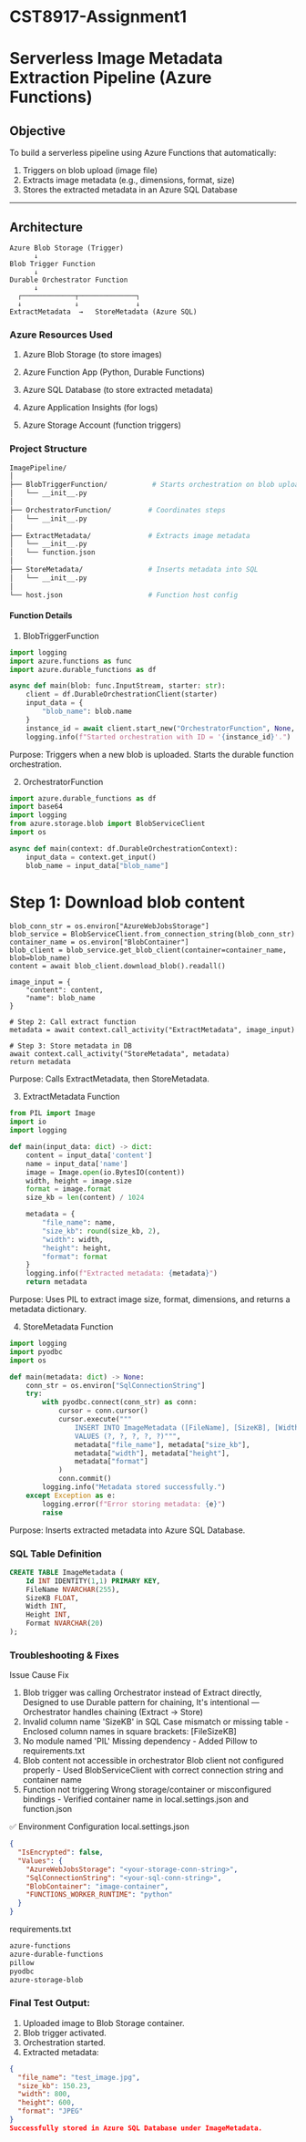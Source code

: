 # CST8917-Assignment1
# Serverless Image Metadata Extraction Pipeline (Azure Functions)


## Objective

To build a serverless pipeline using Azure Functions that automatically:
1. Triggers on blob upload (image file)
2. Extracts image metadata (e.g., dimensions, format, size)
3. Stores the extracted metadata in an Azure SQL Database

---

## Architecture

```plaintext
Azure Blob Storage (Trigger)
      ↓
Blob Trigger Function
      ↓
Durable Orchestrator Function
      ↓
  ┌─────────────┬──────────────┐
  ↓             ↓              ↓
ExtractMetadata  →   StoreMetadata (Azure SQL)
```
### Azure Resources Used
1. Azure Blob Storage (to store images)

2. Azure Function App (Python, Durable Functions)

3. Azure SQL Database (to store extracted metadata)

4. Azure Application Insights (for logs)

5. Azure Storage Account (function triggers)

### Project Structure
```bash
ImagePipeline/
│
├── BlobTriggerFunction/           # Starts orchestration on blob upload
│   └── __init__.py
│
├── OrchestratorFunction/         # Coordinates steps
│   └── __init__.py
│
├── ExtractMetadata/              # Extracts image metadata
│   └── __init__.py
│   └── function.json
│
├── StoreMetadata/                # Inserts metadata into SQL
│   └── __init__.py
│
└── host.json                     # Function host config
```
#### Function Details
1. BlobTriggerFunction
```python
import logging
import azure.functions as func
import azure.durable_functions as df

async def main(blob: func.InputStream, starter: str):
    client = df.DurableOrchestrationClient(starter)
    input_data = {
        "blob_name": blob.name
    }
    instance_id = await client.start_new("OrchestratorFunction", None, input_data)
    logging.info(f"Started orchestration with ID = '{instance_id}'.")
```
Purpose: Triggers when a new blob is uploaded. Starts the durable function orchestration.

2. OrchestratorFunction
```python
import azure.durable_functions as df
import base64
import logging
from azure.storage.blob import BlobServiceClient
import os

async def main(context: df.DurableOrchestrationContext):
    input_data = context.get_input()
    blob_name = input_data["blob_name"]
```
  # Step 1: Download blob content
    blob_conn_str = os.environ["AzureWebJobsStorage"]
    blob_service = BlobServiceClient.from_connection_string(blob_conn_str)
    container_name = os.environ["BlobContainer"]
    blob_client = blob_service.get_blob_client(container=container_name, blob=blob_name)
    content = await blob_client.download_blob().readall()

    image_input = {
        "content": content,
        "name": blob_name
    }

    # Step 2: Call extract function
    metadata = await context.call_activity("ExtractMetadata", image_input)

    # Step 3: Store metadata in DB
    await context.call_activity("StoreMetadata", metadata)
    return metadata
Purpose: Calls ExtractMetadata, then StoreMetadata.

3. ExtractMetadata Function
```python
from PIL import Image
import io
import logging

def main(input_data: dict) -> dict:
    content = input_data['content']
    name = input_data['name']
    image = Image.open(io.BytesIO(content))
    width, height = image.size
    format = image.format
    size_kb = len(content) / 1024

    metadata = {
        "file_name": name,
        "size_kb": round(size_kb, 2),
        "width": width,
        "height": height,
        "format": format
    }
    logging.info(f"Extracted metadata: {metadata}")
    return metadata
```
Purpose: Uses PIL to extract image size, format, dimensions, and returns a metadata dictionary.

4. StoreMetadata Function
```python
import logging
import pyodbc
import os

def main(metadata: dict) -> None:
    conn_str = os.environ["SqlConnectionString"]
    try:
        with pyodbc.connect(conn_str) as conn:
            cursor = conn.cursor()
            cursor.execute("""
                INSERT INTO ImageMetadata ([FileName], [SizeKB], [Width], [Height], [Format])
                VALUES (?, ?, ?, ?, ?)""",
                metadata["file_name"], metadata["size_kb"],
                metadata["width"], metadata["height"],
                metadata["format"]
            )
            conn.commit()
        logging.info("Metadata stored successfully.")
    except Exception as e:
        logging.error(f"Error storing metadata: {e}")
        raise
```
Purpose: Inserts extracted metadata into Azure SQL Database.

### SQL Table Definition
```sql
CREATE TABLE ImageMetadata (
    Id INT IDENTITY(1,1) PRIMARY KEY,
    FileName NVARCHAR(255),
    SizeKB FLOAT,
    Width INT,
    Height INT,
    Format NVARCHAR(20)
);
```
### Troubleshooting & Fixes
Issue	Cause	Fix
1. Blob trigger was calling Orchestrator instead of Extract directly, Designed to use Durable pattern for chaining, It's intentional — Orchestrator handles chaining (Extract → Store)
2. Invalid column name 'SizeKB' in SQL	Case mismatch or missing table - Enclosed column names in square brackets: [FileSizeKB]
3. No module named 'PIL'	Missing dependency - Added Pillow to requirements.txt
4. Blob content not accessible in orchestrator	Blob client not configured properly	- Used BlobServiceClient with correct connection string and container name
5. Function not triggering	Wrong storage/container or misconfigured bindings - Verified container name in local.settings.json and function.json

✅ Environment Configuration
local.settings.json
```json
{
  "IsEncrypted": false,
  "Values": {
    "AzureWebJobsStorage": "<your-storage-conn-string>",
    "SqlConnectionString": "<your-sql-conn-string>",
    "BlobContainer": "image-container",
    "FUNCTIONS_WORKER_RUNTIME": "python"
  }
}
```
requirements.txt
```txt
azure-functions
azure-durable-functions
pillow
pyodbc
azure-storage-blob
```
### Final Test Output:
1. Uploaded image to Blob Storage container.
2. Blob trigger activated.
3. Orchestration started.
4. Extracted metadata:

```json
{
  "file_name": "test_image.jpg",
  "size_kb": 150.23,
  "width": 800,
  "height": 600,
  "format": "JPEG"
}
Successfully stored in Azure SQL Database under ImageMetadata.
